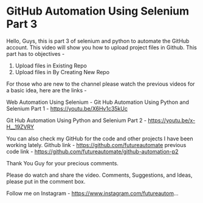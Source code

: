 # GitHub Automation Using Selenium Part 3

Hello, Guys, this is part 3 of selenium and python to automate the GitHub account. This video will show you how to upload project files in Github.
This part has to objectives - 
1) Upload files in Existing Repo
2) Upload files in By Creating New Repo

For those who are new to the channel please watch the previous videos for a basic idea, here are the links - 

Web Automation Using Selenium - 
Git Hub Automation Using Python and Selenium Part 1 - https://youtu.be/X6Hv1c35kUc

Git Hub Automation Using Python and Selenium Part 2 - https://youtu.be/x-H__19ZVRY

 
You can also check my GitHub for the code and other projects I have been working lately.
Github link - https://github.com/futureautomate
previous code link - https://github.com/futureautomate/github-automation-p2

Thank You Guy for your precious comments.

Please do watch and share the video.
Comments, Suggestions, and Ideas, please put in the comment box.

Follow me on Instagram - 
https://www.instagram.com/futureautom...
